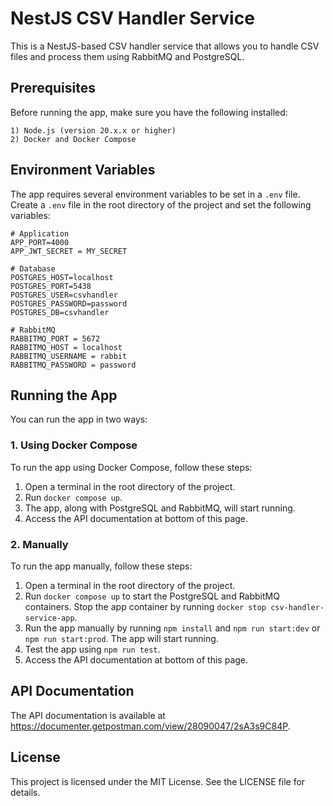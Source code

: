 # NestJS CSV Handler Service

This is a NestJS-based CSV handler service that allows you to handle CSV files and process them using RabbitMQ and PostgreSQL.

## Prerequisites

Before running the app, make sure you have the following installed:

    1) Node.js (version 20.x.x or higher)
    2) Docker and Docker Compose

## Environment Variables

The app requires several environment variables to be set in a `.env` file. Create a `.env` file in the root directory of the project and set the following variables:
```
# Application
APP_PORT=4000
APP_JWT_SECRET = MY_SECRET

# Database
POSTGRES_HOST=localhost
POSTGRES_PORT=5438
POSTGRES_USER=csvhandler
POSTGRES_PASSWORD=password
POSTGRES_DB=csvhandler

# RabbitMQ
RABBITMQ_PORT = 5672
RABBITMQ_HOST = localhost
RABBITMQ_USERNAME = rabbit
RABBITMQ_PASSWORD = password
```

## Running the App

You can run the app in two ways:

### 1. Using Docker Compose

To run the app using Docker Compose, follow these steps:

1) Open a terminal in the root directory of the project.
2) Run `docker compose up`.
3) The app, along with PostgreSQL and RabbitMQ, will start running.
4) Access the API documentation at bottom of this page.


### 2. Manually

To run the app manually, follow these steps:

1) Open a terminal in the root directory of the project.
2) Run `docker compose up` to start the PostgreSQL and RabbitMQ containers.
    Stop the app container by running `docker stop csv-handler-service-app`.
3) Run the app manually by running `npm install` and `npm run start:dev` or `npm run start:prod`.
    The app will start running.
4) Test the app using `npm run test`.
5) Access the API documentation at bottom of this page.

## API Documentation

The API documentation is available at https://documenter.getpostman.com/view/28090047/2sA3s9C84P.

## License

This project is licensed under the MIT License. See the LICENSE file for details.

